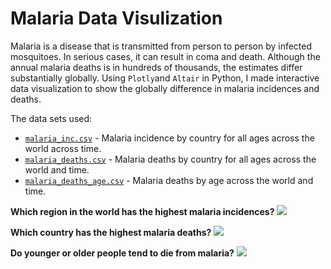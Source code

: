 # Malaria Data Visulization 

Malaria is a disease that is transmitted from person to person by infected mosquitoes. In serious cases, it can result in coma and death. Although the annual malaria deaths is in hundreds of thousands, the estimates differ substantially globally. Using `Plotly`and `Altair` in Python, I made interactive data visualization to show the globally difference in malaria incidences and deaths. 

The data sets used:

- [`malaria_inc.csv`](https://raw.githubusercontent.com/rfordatascience/tidytuesday/master/data/2018/2018-11-13/malaria_inc.csv) - Malaria incidence by country for all ages across the world across time.
- [`malaria_deaths.csv`](https://raw.githubusercontent.com/rfordatascience/tidytuesday/master/data/2018/2018-11-13/malaria_deaths.csv) - Malaria deaths by country for all ages across the world and time.
- [`malaria_deaths_age.csv`](https://raw.githubusercontent.com/rfordatascience/tidytuesday/master/data/2018/2018-11-13/malaria_deaths_age.csv) - Malaria deaths by age across the world and time.

**Which region in the world has the highest malaria incidences?**
![](https://github.com/JiamanBettyWu/InteractiveViz_Malaria/blob/main/graphs/malaria_incidence_around_world.gif)

**Which country has the highest malaria deaths?**
![](https://github.com/JiamanBettyWu/InteractiveViz_Malaria/blob/main/graphs/malaria_death_world.gif)

**Do younger or older people tend to die from malaria?**
![](https://github.com/JiamanBettyWu/InteractiveViz_Malaria/blob/main/graphs/death_by_age_group.gif)

